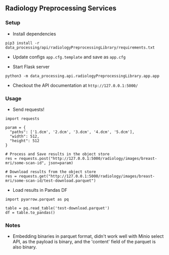 ## Radiology Preprocessing Services

### Setup

- Install dependencies

`pip3 install -r data_processing/api/radiologyPreprocessingLibrary/requirements.txt`

- Update configs `app.cfg.template` and save as `app.cfg`

- Start Flask server


`python3 -m data_processing.api.radiologyPreprocessingLibrary.app.app`

- Checkout the API documentation at `http://127.0.0.1:5000/`

### Usage

- Send requests!

```
import requests

param = {
  "paths": ['1.dcm', '2.dcm', '3.dcm', '4.dcm', '5.dcm'],
  "width": 512,
  "height": 512
}

# Process and Save results in the object store
res = requests.post("http://127.0.0.1:5000/radiology/images/breast-mri/some-scan-id", json=param)

# Download results from the object store
res = requests.get("http://127.0.0.1:5000/radiology/images/breast-mri/some-scan-id/test-download.parquet")
```

- Load results in Pandas DF

```
import pyarrow.parquet as pq

table = pq.read_table('test-download.parquet')
df = table.to_pandas()
```

### Notes

- Embedding binaries in parquet format, didn't work well with Minio select API, 
as the payload is binary, and the 'content' field of the parquet is also binary.